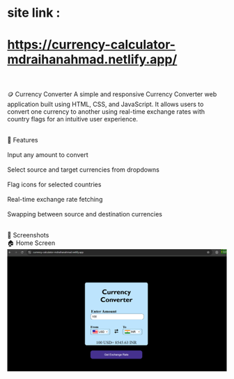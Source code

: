 # site link :
# https://currency-calculator-mdraihanahmad.netlify.app/ <br></br>
🪙 Currency Converter
A simple and responsive Currency Converter web application built using HTML, CSS, and JavaScript. It allows users to convert one currency to another using real-time exchange rates with country flags for an intuitive user experience.<br></br>

🚀 Features <br></br>
Input any amount to convert<br></br>
Select source and target currencies from dropdowns<br></br>
Flag icons for selected countries<br></br>
Real-time exchange rate fetching<br></br>
Swapping between source and destination currencies<br></br>

📸 Screenshots<br>
🏠 Home Screen<br>
![Home Screen](screenshot/screenshot1.png)
<br>
